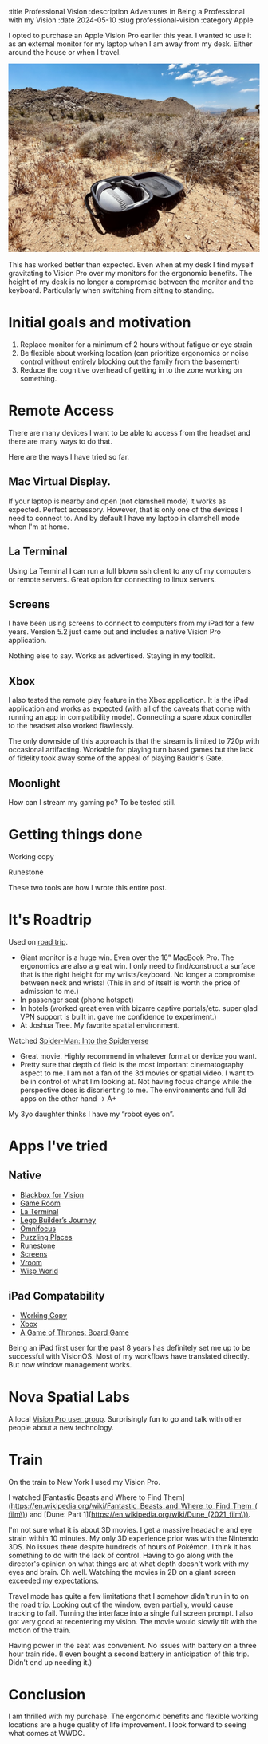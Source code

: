 :title Professional Vision
:description Adventures in Being a Professional with my Vision
:date 2024-05-10
:slug professional-vision
:category Apple

I opted to purchase an Apple Vision Pro earlier this year.
I wanted to use it as an external monitor for my laptop when I am away from my desk.
Either around the house or when I travel.

<img style="display: inline-block" class="aligncenter" alt="Apple Vision Pro in a case at Joshua Tree" src="joshua-tree-thumb.jpeg" />

This has worked better than expected.
Even when at my desk I find myself gravitating to Vision Pro over my monitors for the ergonomic benefits.
The height of my desk is no longer a compromise between the monitor and the keyboard.
Particularly when switching from sitting to standing.



# Initial goals and motivation

1. Replace monitor for a minimum of 2 hours without fatigue or eye strain
2. Be flexible about working location (can prioritize ergonomics or noise control without entirely blocking out the family from the basement)
3. Reduce the cognitive overhead of getting in to the zone working on something.

# Remote Access
There are many devices I want to be able to access from the headset and there are many ways to do that.

Here are the ways I have tried so far.

## Mac Virtual Display.
If your laptop is nearby and open (not clamshell mode) it works as expected.
Perfect accessory.
However, that is only one of the devices I need to connect to. And by default I have my laptop in clamshell mode when I'm at home.

## La Terminal
Using La Terminal I can run a full blown ssh client to any of my computers or remote servers.
Great option for connecting to linux servers.

## Screens
I have been using screens to connect to computers from my iPad for a few years.
Version 5.2 just came out and includes a native Vision Pro application.

Nothing else to say.
Works as advertised.
Staying in my toolkit.

## Xbox
I also tested the remote play feature in the Xbox application.
It is the iPad application and works as expected (with all of the caveats that come with running an app in compatibility mode).
Connecting a spare xbox controller to the headset also worked flawlessly.

The only downside of this approach is that the stream is limited to 720p with occasional artifacting.
Workable for playing turn based games but the lack of fidelity took away some of the appeal of playing Bauldr's Gate.

## Moonlight
How can I stream my gaming pc? To be tested still.

# Getting things done

Working copy

Runestone

These two tools are how I wrote this entire post.

# It's Roadtrip
Used on [road trip](/writing/road-trip).

- Giant monitor is a huge win. Even over the 16” MacBook Pro. The ergonomics are also a great win. I only need to find/construct a surface that is the right height for my wrists/keyboard. No longer a compromise between neck and wrists! (This in and of itself is worth the price of admission to me.)
- In passenger seat (phone hotspot)
- In hotels (worked great even with bizarre captive portals/etc. super glad VPN support is built in. gave me confidence to experiment.)
- At Joshua Tree. My favorite spatial environment.

Watched [Spider-Man: Into the Spiderverse](https://en.wikipedia.org/wiki/Spider-Man:_Into_the_Spider-Verse)
- Great movie. Highly recommend in whatever format or device you want.
- Pretty sure that depth of field is the most important cinematography aspect to me. I am not a fan of the 3d movies or spatial video. I want to be in control of what I’m looking at. Not having focus change while the perspective does is disorienting to me. The environments and full 3d apps on the other hand -> A+

My 3yo daughter thinks I have my “robot eyes on”.


# Apps I've tried

## Native
- [Blackbox for Vision](https://apps.apple.com/us/app/blackbox-for-vision/id6458588937)
- [Game Room](https://apps.apple.com/us/app/game-room/id1642897935)
- [La Terminal](https://apps.apple.com/us/app/la-terminal-ssh-client/id1629902861)
- [Lego Builder’s Journey](https://apps.apple.com/us/app/lego-builders-journey/id1441636691)
- [Omnifocus](https://apps.apple.com/us/app/omnifocus-4/id1542143627)
- [Puzzling Places](https://apps.apple.com/us/app/puzzling-places/id6473639841)
- [Runestone](https://apps.apple.com/us/app/runestone-text-editor/id1548193893)
- [Screens](https://apps.apple.com/us/app/screens-5-vnc-remote-desktop/id1663047912)
- [Vroom](https://www.reddit.com/r/VisionPro/comments/1b5ij71/vroom_f1_app_on_apple_vision_is_amazing/)
- [Wisp World](https://apps.apple.com/us/app/wisp-world/id6476198961)


## iPad Compatability
- [Working Copy](https://apps.apple.com/us/app/working-copy-git-client/id896694807)
- [Xbox](https://apps.apple.com/us/app/xbox/id736179781)
- [A Game of Thrones: Board Game](https://apps.apple.com/us/app/a-game-of-thrones-board-game/id1483771411)

Being an iPad first user for the past 8 years has definitely set me up to be successful with VisionOS.
Most of my workflows have translated directly.
But now window management works.

# Nova Spatial Labs
A local [Vision Pro user group](https://www.meetup.com/nova-spatial-labs/).
Surprisingly fun to go and talk with other people about a new technology.


# Train
On the train to New York I used my Vision Pro.

I watched [Fantastic Beasts and Where to Find Them](https://en.wikipedia.org/wiki/Fantastic_Beasts_and_Where_to_Find_Them_(film\)) and [Dune: Part 1](https://en.wikipedia.org/wiki/Dune_(2021_film\)).

I'm not sure what it is about 3D movies.
I get a massive headache and eye strain within 10 minutes.
My only 3D experience prior was with the Nintendo 3DS.
No issues there despite hundreds of hours of Pokémon.
I think it has something to do with the lack of control.
Having to go along with the director's opinion on what things are at what depth doesn't work with my eyes and brain.
Oh well.
Watching the movies in 2D on a giant screen exceeded my expectations.

Travel mode has quite a few limitations that I somehow didn't run in to on the road trip.
Looking out of the window, even partially, would cause tracking to fail.
Turning the interface into a single full screen prompt.
I also got very good at recentering my vision.
The movie would slowly tilt with the motion of the train.

Having power in the seat was convenient.
No issues with battery on a three hour train ride. (I even bought a second battery in anticipation of this trip. Didn't end up needing it.)


# Conclusion
I am thrilled with my purchase.
The ergonomic benefits and flexible working locations are a huge quality of life improvement.
I look forward to seeing what comes at WWDC.
<script src="/files/img-showcase.js"></script>